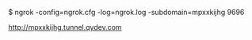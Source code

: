 
$ ngrok -config=ngrok.cfg -log=ngrok.log -subdomain=mpxxkijhg 9696

http://mpxxkijhg.tunnel.qydev.com
